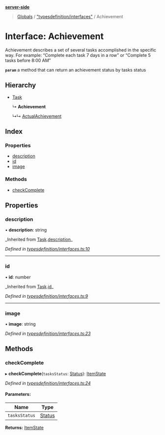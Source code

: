 **[server-side](../README.md)**

> [Globals](../globals.md) / ["typesdefinition/interfaces"](../modules/_typesdefinition_interfaces_.md) / Achievement

# Interface: Achievement

Achievement describes a set of
several tasks accomplished in
the specific way. For example:
“Complete each task 7 days in
a row” or “Complete 5 tasks
before 8:00 AM”

**`param`** a method that can return an achievement status by tasks status

## Hierarchy

- [Task](_typesdefinition_interfaces_.task.md)

  ↳ **Achievement**

  ↳↳ [ActualAchievement](_typesdefinition_interfaces_.actualachievement.md)

## Index

### Properties

- [description](_typesdefinition_interfaces_.achievement.md#description)
- [id](_typesdefinition_interfaces_.achievement.md#id)
- [image](_typesdefinition_interfaces_.achievement.md#image)

### Methods

- [checkComplete](_typesdefinition_interfaces_.achievement.md#checkcomplete)

## Properties

### description

• **description**: string

_Inherited from [Task](\_typesdefinition_interfaces_.task.md).[description](_typesdefinition_interfaces_.task.md#description)\_

_Defined in [typesdefinition/interfaces.ts:10](https://github.com/plaskontaras/jsmp/blob/e118664/server/src/typesdefinition/interfaces.ts#L10)_

---

### id

• **id**: number

_Inherited from [Task](\_typesdefinition_interfaces_.task.md).[id](_typesdefinition_interfaces_.task.md#id)\_

_Defined in [typesdefinition/interfaces.ts:9](https://github.com/plaskontaras/jsmp/blob/e118664/server/src/typesdefinition/interfaces.ts#L9)_

---

### image

• **image**: string

_Defined in [typesdefinition/interfaces.ts:23](https://github.com/plaskontaras/jsmp/blob/e118664/server/src/typesdefinition/interfaces.ts#L23)_

## Methods

### checkComplete

▸ **checkComplete**(`tasksStatus`: [Status](_typesdefinition_interfaces_.status.md)): [ItemState](../enums/_typesdefinition_enums_.itemstate.md)

_Defined in [typesdefinition/interfaces.ts:24](https://github.com/plaskontaras/jsmp/blob/e118664/server/src/typesdefinition/interfaces.ts#L24)_

#### Parameters:

| Name          | Type                                             |
| ------------- | ------------------------------------------------ |
| `tasksStatus` | [Status](_typesdefinition_interfaces_.status.md) |

**Returns:** [ItemState](../enums/_typesdefinition_enums_.itemstate.md)

